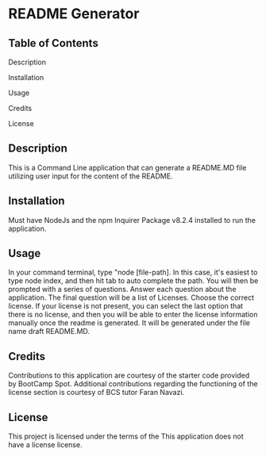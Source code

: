 # README Generator

  ## Table of Contents
  
  Description

  Installation
  
  Usage
  
  Credits
  
  License
  
  ## Description
  This is a Command Line application that can generate a README.MD file utilizing user input for the content of the README.

  ## Installation
  Must have NodeJs and the npm Inquirer Package  v8.2.4 installed to run the application.

  ## Usage
  In your command terminal, type "node [file-path]. In this case, it's easiest to type node index, and then hit tab to auto complete the path. You will then be prompted with a series of questions. Answer each question about the application. The final question will be  a list of Licenses. Choose the correct license. If your license is not present, you can select the last option that there is no license, and then you will be able to enter the license information manually once the readme is generated. It will be generated under the file name    draft README.MD.
  
  ## Credits
  Contributions to this application are courtesy of the starter code provided by BootCamp Spot. Additional contributions regarding the functioning of the license section is courtesy of BCS tutor Faran Navazi.
      
  ## License
  
  
  This project is licensed under the terms of the This application does not have a license license.
  
  
